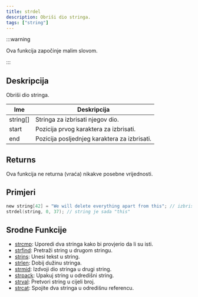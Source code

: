 ```yaml
---
title: strdel
description: Obriši dio stringa.
tags: ["string"]
---
```


:::warning

Ova funkcija započinje malim slovom.

:::

## Deskripcija

Obriši dio stringa.

| Ime      | Deskripcija                                  |
| -------- | -------------------------------------------- |
| string[] | Stringa za izbrisati njegov dio.             |
| start    | Pozicija prvog karaktera za izbrisati.       |
| end      | Pozicija posljednjeg karaktera za izbrisati. |

## Returns

Ova funkcija ne returna (vraća) nikakve posebne vrijednosti.

## Primjeri

```c
new string[42] = "We will delete everything apart from this"; // izbrisati ćemo sve osim 'this'
strdel(string, 0, 37); // string je sada "this"
```

## Srodne Funkcije

- [strcmp](strcmp): Uporedi dva stringa kako bi provjerio da li su isti.
- [strfind](strfind): Pretraži string u drugom stringu.
- [strins](strins): Unesi tekst u string.
- [strlen](strlen): Dobij dužinu stringa.
- [strmid](strmid): Izdvoji dio stringa u drugi string.
- [strpack](strpack): Upakuj string u odredišni string.
- [strval](strval): Pretvori string u cijeli broj.
- [strcat](strcat): Spojite dva stringa u odredišnu referencu.
